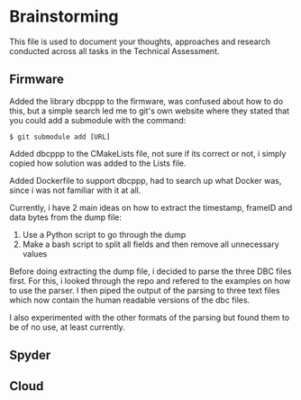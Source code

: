 # Brainstorming

This file is used to document your thoughts, approaches and research conducted across all tasks in the Technical Assessment.

## Firmware

Added the library dbcppp to the firmware, was confused about how to do this, but a simple search led me to git's own website where they stated that you could add a submodule with the command:
```
$ git submodule add [URL]
```

Added dbcppp to the CMakeLists file, not sure if its correct or not, i simply copied how solution was added to the Lists file.

Added Dockerfile to support dbcppp, had to search up what Docker was, since i was not familiar with it at all.

Currently, i have 2 main ideas on how to extract the timestamp, frameID and data bytes from the dump file:
1. Use a Python script to go through the dump
2. Make a bash script to split all fields and then remove all unnecessary values

Before doing extracting the dump file, i decided to parse the three DBC files first. For this, i looked through the repo and refered to the examples on how to use the parser. I then piped the output of the parsing to three text files which now contain the human readable versions of the dbc files.

I also experimented with the other formats of the parsing but found them to be of no use, at least currently.



## Spyder

## Cloud